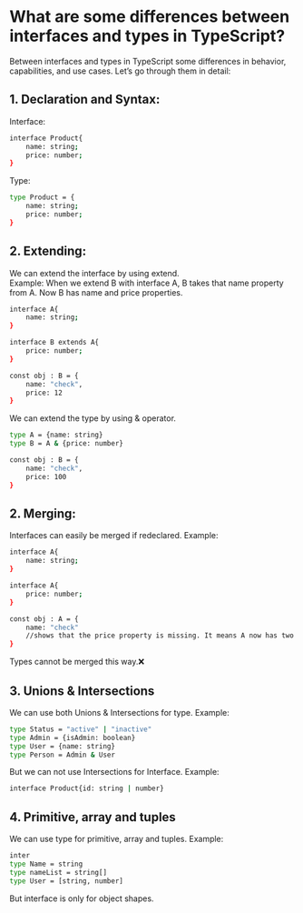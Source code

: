 # What are some differences between interfaces and types in TypeScript?

Between interfaces and types in TypeScript some differences in behavior, capabilities, and use cases. Let’s go through them in detail:

## 1. Declaration and Syntax:

Interface:

```bash
interface Product{
    name: string;
    price: number;
}
```

Type:

```bash
type Product = {
    name: string;
    price: number;
}
```

## 2. Extending:

We can extend the interface by using extend. <br/>
Example: When we extend B with interface A, B takes that name property from A. Now B has name and price properties.

```bash
interface A{
    name: string;
}

interface B extends A{
    price: number;
}

const obj : B = {
    name: "check",
    price: 12
}
```

We can extend the type by using & operator. <br/>

```bash
type A = {name: string}
type B = A & {price: number}

const obj : B = {
    name: "check",
    price: 100
}
```

## 2. Merging:

Interfaces can easily be merged if redeclared. Example:

```bash
interface A{
    name: string;
}

interface A{
    price: number;
}

const obj : A = {
    name: "check"
    //shows that the price property is missing. It means A now has two properties.
}
```

Types cannot be merged this way.❌

## 3. Unions & Intersections

We can use both Unions & Intersections for type. Example:

```bash
type Status = "active" | "inactive"
type Admin = {isAdmin: boolean}
type User = {name: string}
type Person = Admin & User
```

But we can not use Intersections for Interface. Example:

```bash
interface Product{id: string | number}
```

## 4. Primitive, array and tuples

We can use type for primitive, array and tuples. Example:

```bash
inter
type Name = string
type nameList = string[]
type User = [string, number]
```

But interface is only for object shapes.
